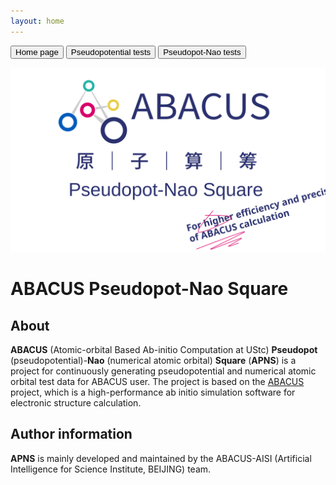 ```yaml
---
layout: home
---
```


<button onclick="location.href='./'">Home page</button>
<button onclick="location.href='./.github/apns_pages/pseudopotential_tests/'">Pseudopotential tests</button>
<button onclick="location.href='./.github/apns_pages/pseudopot-nao_tests/'">Pseudopot-Nao tests</button>

<p align="center">
    <img src="./docs/apns.svg">
</p>  

# ABACUS Pseudopot-Nao Square  
## About  
**ABACUS** (Atomic-orbital Based Ab-initio Computation at UStc) **Pseudopot** (pseudopotential)-**Nao** (numerical atomic orbital) **Square** (**APNS**) is a project for continuously generating pseudopotential and numerical atomic orbital test data for ABACUS user. The project is based on the [ABACUS](https://github.com/deepmodeling/abacus-develop) project, which is a high-performance ab initio simulation software for electronic structure calculation.  

## Author information  
**APNS** is mainly developed and maintained by the ABACUS-AISI (Artificial Intelligence for Science Institute, BEIJING) team.  